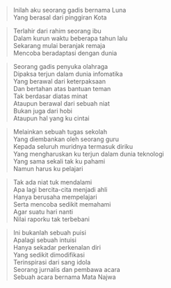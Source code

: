 > Inilah aku seorang gadis bernama Luna<br>
> Yang berasal dari pinggiran Kota
 
> Terlahir dari rahim seorang ibu<br>
> Dalam kurun waktu beberapa tahun lalu<br>
> Sekarang mulai beranjak remaja<br>
> Mencoba beradaptasi dengan dunia<br>

> Seorang gadis penyuka olahraga<br>
> Dipaksa terjun dalam dunia infomatika<br>
> Yang berawal dari keterpaksaan<br>
> Dan bertahan atas bantuan teman<br>
> Tak berdasar diatas minat<br>
> Ataupun berawal dari sebuah niat<br>
> Bukan juga dari hobi<br>
> Ataupun hal yang ku cintai<br>

> Melainkan sebuah tugas sekolah<br>
> Yang diembankan oleh seorang guru<br>
> Kepada seluruh muridnya termasuk diriku<br>
> Yang mengharuskan ku terjun dalam dunia teknologi<br>
> Yang sama sekali tak ku pahami<br>
> Namun harus ku pelajari<br>

> Tak ada niat tuk mendalami<br>
> Apa lagi bercita-cita menjadi ahli<br>
> Hanya berusaha mempelajari<br>
> Serta mencoba sedikit memahami<br>
> Agar suatu hari nanti<br>
> Nilai raporku tak terbebani<br>

> Ini bukanlah sebuah puisi<br>
> Apalagi sebuah intuisi<br>
> Hanya sekadar perkenalan diri<br>
> Yang sedikit dimodifikasi<br>
> Terinspirasi dari sang idola<br>
> Seorang jurnalis dan pembawa acara<br>
> Sebuah acara bernama Mata Najwa
